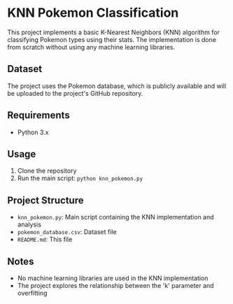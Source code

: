 # KNN Pokemon Classification

This project implements a basic K-Nearest Neighbors (KNN) algorithm for classifying Pokemon types using their stats. The implementation is done from scratch without using any machine learning libraries.

## Dataset

The project uses the Pokemon database, which is publicly available and will be uploaded to the project's GitHub repository.

## Requirements

- Python 3.x

## Usage

1. Clone the repository
2. Run the main script: `python knn_pokemon.py`

## Project Structure

- `knn_pokemon.py`: Main script containing the KNN implementation and analysis
- `pokemon_database.csv`: Dataset file
- `README.md`: This file


## Notes

- No machine learning libraries are used in the KNN implementation
- The project explores the relationship between the 'k' parameter and overfitting